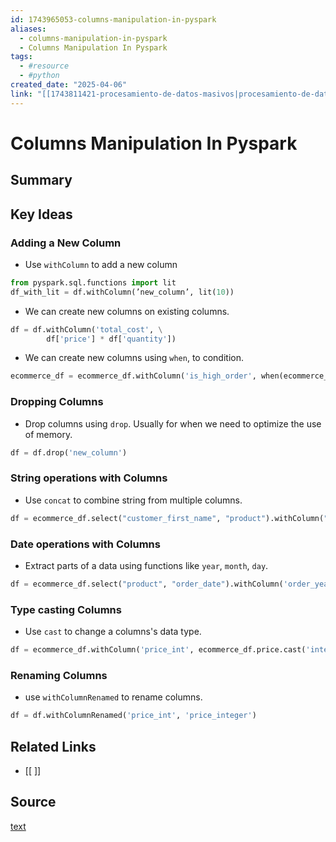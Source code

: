 ```yaml
---
id: 1743965053-columns-manipulation-in-pyspark
aliases:
  - columns-manipulation-in-pyspark
  - Columns Manipulation In Pyspark
tags:
  - #resource
  - #python
created_date: "2025-04-06"
link: "[[1743811421-procesamiento-de-datos-masivos|procesamiento-de-datos-masivos]]"
---
```


# Columns Manipulation In Pyspark

## Summary


## Key Ideas
### Adding a New Column
- Use `withColumn` to add a new column

```python
from pyspark.sql.functions import lit
df_with_lit = df.withColumn(’new_column’, lit(10))
```

- We can create new columns on existing columns.

```python
df = df.withColumn('total_cost', \
		df['price'] * df['quantity'])
```

- We can create new columns using `when`, to condition.

```python
ecommerce_df = ecommerce_df.withColumn('is_high_order', when(ecommerce_df['total_cost'] > 2500, "YES").otherwise("NO"))
```

### Dropping Columns
- Drop columns using `drop`. Usually for when we need to optimize the use of memory.

```python
df = df.drop('new_column')
```

### String operations with Columns
- Use `concat` to combine string from multiple columns.

```python
df = ecommerce_df.select("customer_first_name", "product").withColumn("label", concat(ecommerce_df["customer_first_name"], lit(" bought:"), ecommerce_df["product"]))

```

### Date operations with Columns
- Extract parts of a data using functions like `year`, `month`, `day`.

```python
df = ecommerce_df.select("product", "order_date").withColumn('order_year', year(ecommerce_df['order_date']))
```

### Type casting Columns
- Use `cast` to change a columns's data type.

```python
df = ecommerce_df.withColumn('price_int', ecommerce_df.price.cast('integer'))
```

### Renaming Columns
- use `withColumnRenamed` to rename columns.

```python
df = df.withColumnRenamed('price_int', 'price_integer')
```

## Related Links
- [[ ]]

## Source
[text](url) 

